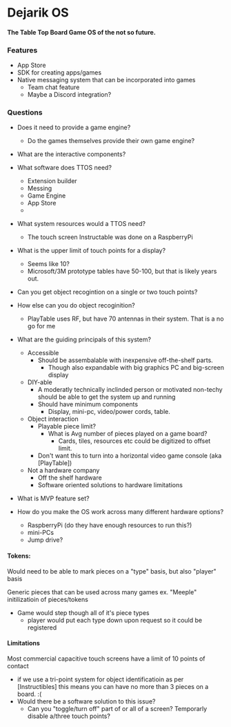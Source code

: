 # Dejarik OS
#### The Table Top Board Game OS of the not so future.

### Features
- App Store
- SDK for creating apps/games
- Native messaging system that can be incorporated into games
  - Team chat feature
  - Maybe a Discord integration?


### Questions
- Does it need to provide a game engine?
  - Do the games themselves provide their own game engine?

- What are the interactive components?

- What software does TTOS need?
  - Extension builder
  - Messing
  - Game Engine
  - App Store
  - 

- What system resources would a TTOS need?
  - The touch screen Instructable was done on a RaspberryPi

- What is the upper limit of touch points for a display?
  - Seems like 10?
  - Microsoft/3M prototype tables have 50-100, but that is likely years out.

- Can you get object recogintion on a single or two touch points?

- How else can you do object recoginition?
  - PlayTable uses RF, but have 70 antennas in their system. That is a no go for me

- What are the guiding principals of this system?
  - Accessible
    - Should be assembalable with inexpensive off-the-shelf parts.
      - Though also expandable with big graphics PC and big-screen display
  - DIY-able
    - A moderatly technically inclinded person or motivated non-techy should be able
      to get the system up and running
    - Should have minimum components
      - Display, mini-pc, video/power cords, table.
  - Object interaction
    - Playable piece limit?
      - What is Avg number of pieces played on a game board?
        - Cards, tiles, resources etc could be digitized to offset limit.
    - Don't want this to turn into a horizontal video game console (aka [PlayTable])
  - Not a hardware company
    - Off the shelf hardware
    - Software oriented solutions to hardware limitations

- What is MVP feature set?

- How do you make the OS work across many different hardware options?
  - RaspberryPi (do they have enough resources to run this?)
  - mini-PCs
  - Jump drive?






#### Tokens:
Would need to be able to mark pieces on a "type" basis, but also "player" basis

Generic pieces that can be used across many games ex. "Meeple"
initilizatioin of pieces/tokens
  - Game would step though all of it's piece types
    - player would put each type down upon request so it could be registered


#### Limitations

Most commercial capacitive touch screens have a limit of 10 points of contact
- if we use a tri-point system for object identificatioin as per [Instructibles]
  this means you can have no more than 3 pieces on a board. :(
- Would there be a software solution to this issue?
  - Can you "toggle/turn off" part of or all of a screen? Temporarly disable a/three
     touch points?

